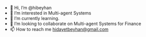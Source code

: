 - 👋 Hi, I’m @hibeyhan
- 👀 I’m interested in Multi-agent Systems
- 🌱 I’m currently learning.
- 💞️ I’m looking to collaborate on Multi-agent Systems for Finance
- 📫 How to reach me hidayetbeyhan@gmail.com

<!---
hibeyhan/hibeyhan is a ✨ special ✨ repository because its `README.md` (this file) appears on your GitHub profile.
You can click the Preview link to take a look at your changes.
--->
